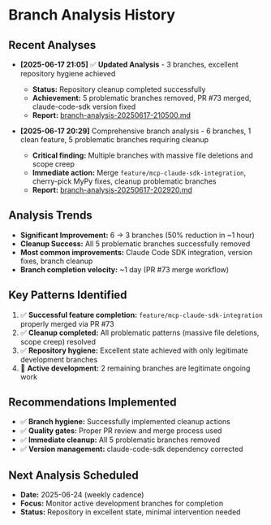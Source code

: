 # Branch Analysis History

## Recent Analyses
- **[2025-06-17 21:05]** ✅ **Updated Analysis** - 3 branches, excellent repository hygiene achieved
  - **Status:** Repository cleanup completed successfully
  - **Achievement:** 5 problematic branches removed, PR #73 merged, claude-code-sdk version fixed
  - **Report:** [branch-analysis-20250617-210500.md](./branch-analysis-20250617-210500.md)

- **[2025-06-17 20:29]** Comprehensive branch analysis - 6 branches, 1 clean feature, 5 problematic branches requiring cleanup
  - **Critical finding:** Multiple branches with massive file deletions and scope creep
  - **Immediate action:** Merge `feature/mcp-claude-sdk-integration`, cherry-pick MyPy fixes, cleanup problematic branches
  - **Report:** [branch-analysis-20250617-202920.md](./branch-analysis-20250617-202920.md)

## Analysis Trends
- **Significant Improvement:** 6 → 3 branches (50% reduction in ~1 hour)
- **Cleanup Success:** All 5 problematic branches successfully removed
- **Most common improvements:** Claude Code SDK integration, version fixes, branch cleanup
- **Branch completion velocity:** ~1 day (PR #73 merge workflow)

## Key Patterns Identified
1. ✅ **Successful feature completion:** `feature/mcp-claude-sdk-integration` properly merged via PR #73
2. ✅ **Cleanup completed:** All problematic patterns (massive file deletions, scope creep) resolved
3. ✅ **Repository hygiene:** Excellent state achieved with only legitimate development branches
4. 🔄 **Active development:** 2 remaining branches are legitimate ongoing work

## Recommendations Implemented
- ✅ **Branch hygiene:** Successfully implemented cleanup actions
- ✅ **Quality gates:** Proper PR review and merge process used
- ✅ **Immediate cleanup:** All 5 problematic branches removed
- ✅ **Version management:** claude-code-sdk dependency corrected

## Next Analysis Scheduled
- **Date:** 2025-06-24 (weekly cadence)
- **Focus:** Monitor active development branches for completion
- **Status:** Repository in excellent state, minimal intervention needed